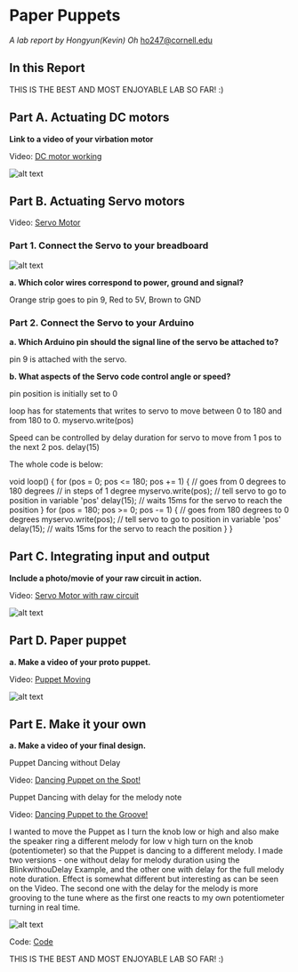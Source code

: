 # Paper Puppets

*A lab report by Hongyun(Kevin) Oh*
ho247@cornell.edu


## In this Report

THIS IS THE BEST AND MOST ENJOYABLE LAB SO FAR! :) 


## Part A. Actuating DC motors
 
**Link to a video of your virbation motor**

Video:   [DC motor working](https://youtu.be/3zkNKT3zdvQ)

 ![alt text](https://github.com/contactkoh/IDD-Fa18-Lab4/blob/master/DCmotor.jpg)

## Part B. Actuating Servo motors
 Video:   [Servo Motor](https://youtu.be/nEDxBitw8-o)

### Part 1. Connect the Servo to your breadboard

 ![alt text](https://github.com/contactkoh/IDD-Fa18-Lab4/blob/master/BreadboardServo.jpg)

**a. Which color wires correspond to power, ground and signal?**

Orange strip goes to pin 9, Red to 5V, Brown to GND


### Part 2. Connect the Servo to your Arduino

**a. Which Arduino pin should the signal line of the servo be attached to?**

pin 9 is attached with the servo.

**b. What aspects of the Servo code control angle or speed?**

pin position is initially set to 0

loop has for statements that writes to servo to move between 0 to 180 and from 180 to 0.
myservo.write(pos)

Speed can be controlled by delay duration for servo to  move from 1 pos to the next 2 pos.
delay(15)

The whole code is below:


void loop() {
  for (pos = 0; pos <= 180; pos += 1) { // goes from 0 degrees to 180 degrees
    // in steps of 1 degree
    myservo.write(pos);              // tell servo to go to position in variable 'pos'
    delay(15);                       // waits 15ms for the servo to reach the position
  }
  for (pos = 180; pos >= 0; pos -= 1) { // goes from 180 degrees to 0 degrees
    myservo.write(pos);              // tell servo to go to position in variable 'pos'
    delay(15);                       // waits 15ms for the servo to reach the position
  }
}


## Part C. Integrating input and output

**Include a photo/movie of your raw circuit in action.**

Video:   [Servo Motor with raw circuit](https://youtu.be/IAmvl3osk8M)

 ![alt text](https://github.com/contactkoh/IDD-Fa18-Lab4/blob/master/ServoCircuit.jpg)


## Part D. Paper puppet

**a. Make a video of your proto puppet.**

Video:   [Puppet Moving](https://youtu.be/v9OuYEZoh2U)

 ![alt text](https://github.com/contactkoh/IDD-Fa18-Lab4/blob/master/Puppet2.jpg)



## Part E. Make it your own

**a. Make a video of your final design.**
 
Puppet Dancing without Delay

Video:   [Dancing Puppet on the Spot!](https://youtu.be/umnmh-8tTpc)

Puppet Dancing with delay for the melody note

Video:   [Dancing Puppet to the Groove!](https://youtu.be/BKOy3Jmkx3Q)
 
 I wanted to move the Puppet as I turn the knob low or high and also make the speaker ring a different melody for low v high turn on the knob (potentiometer) so that the Puppet is dancing to a different melody.  I made two versions - one without delay for melody duration using the BlinkwithouDelay Example, and the other one with delay for the full melody note duration.  Effect is somewhat different but interesting as can be seen on the Video. The second one with the delay for the melody is more grooving to the tune where as the first one reacts to my own potentiometer turning in real time. 
 
  ![alt text](https://github.com/contactkoh/IDD-Fa18-Lab4/blob/master/DancingServo.jpg)


Code: [Code](https://github.com/contactkoh/IDD-Fa18-Lab4/blob/master/toneMelody_Servo.ino)


 THIS IS THE BEST AND MOST ENJOYABLE LAB SO FAR! :)


 
